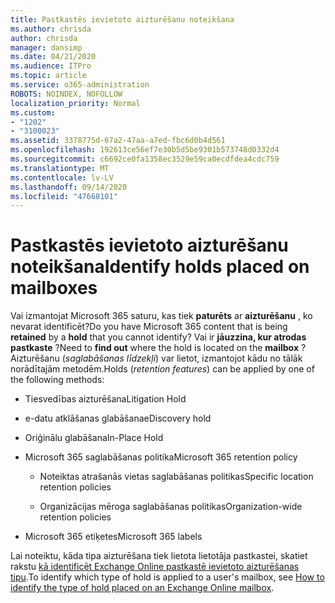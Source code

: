 ```yaml
---
title: Pastkastēs ievietoto aizturēšanu noteikšana
ms.author: chrisda
author: chrisda
manager: dansimp
ms.date: 04/21/2020
ms.audience: ITPro
ms.topic: article
ms.service: o365-administration
ROBOTS: NOINDEX, NOFOLLOW
localization_priority: Normal
ms.custom:
- "1202"
- "3100023"
ms.assetid: 3378775d-67a2-47aa-a7ed-fbc6d0b4d561
ms.openlocfilehash: 192613ce56ef7e30b5d5be9301b573748d0332d4
ms.sourcegitcommit: c6692ce0fa1358ec3529e59ca0ecdfdea4cdc759
ms.translationtype: MT
ms.contentlocale: lv-LV
ms.lasthandoff: 09/14/2020
ms.locfileid: "47668101"
---
```

# <a name="identify-holds-placed-on-mailboxes"></a><span data-ttu-id="abfc7-102">Pastkastēs ievietoto aizturēšanu noteikšana</span><span class="sxs-lookup"><span data-stu-id="abfc7-102">Identify holds placed on mailboxes</span></span>

<span data-ttu-id="abfc7-103">Vai izmantojat Microsoft 365 saturu, kas tiek **paturēts** ar **aizturēšanu** , ko nevarat identificēt?</span><span class="sxs-lookup"><span data-stu-id="abfc7-103">Do you have Microsoft 365 content that is being **retained** by a **hold** that you cannot identify?</span></span> <span data-ttu-id="abfc7-104">Vai ir **jāuzzina, kur atrodas** **pastkaste** ?</span><span class="sxs-lookup"><span data-stu-id="abfc7-104">Need to **find out** where the hold is located on the **mailbox** ?</span></span> <span data-ttu-id="abfc7-105">Aizturēšanu (*saglabāšanas līdzekļi*) var lietot, izmantojot kādu no tālāk norādītajām metodēm.</span><span class="sxs-lookup"><span data-stu-id="abfc7-105">Holds (*retention features*) can be applied by one of the following methods:</span></span>
  
- <span data-ttu-id="abfc7-106">Tiesvedības aizturēšana</span><span class="sxs-lookup"><span data-stu-id="abfc7-106">Litigation Hold</span></span>

- <span data-ttu-id="abfc7-107">e-datu atklāšanas glabāšana</span><span class="sxs-lookup"><span data-stu-id="abfc7-107">eDiscovery hold</span></span>

- <span data-ttu-id="abfc7-108">Oriģinālu glabāšana</span><span class="sxs-lookup"><span data-stu-id="abfc7-108">In-Place Hold</span></span>

- <span data-ttu-id="abfc7-109">Microsoft 365 saglabāšanas politika</span><span class="sxs-lookup"><span data-stu-id="abfc7-109">Microsoft 365 retention policy</span></span> 

  - <span data-ttu-id="abfc7-110">Noteiktas atrašanās vietas saglabāšanas politikas</span><span class="sxs-lookup"><span data-stu-id="abfc7-110">Specific location retention policies</span></span>

  - <span data-ttu-id="abfc7-111">Organizācijas mēroga saglabāšanas politikas</span><span class="sxs-lookup"><span data-stu-id="abfc7-111">Organization-wide retention policies</span></span>

- <span data-ttu-id="abfc7-112">Microsoft 365 etiķetes</span><span class="sxs-lookup"><span data-stu-id="abfc7-112">Microsoft 365 labels</span></span>

<span data-ttu-id="abfc7-113">Lai noteiktu, kāda tipa aizturēšana tiek lietota lietotāja pastkastei, skatiet rakstu [kā identificēt Exchange Online pastkastē ievietoto aizturēšanas tipu](https://docs.microsoft.com/microsoft-365/compliance/identify-a-hold-on-an-exchange-online-mailbox).</span><span class="sxs-lookup"><span data-stu-id="abfc7-113">To identify which type of hold is applied to a user's mailbox, see [How to identify the type of hold placed on an Exchange Online mailbox](https://docs.microsoft.com/microsoft-365/compliance/identify-a-hold-on-an-exchange-online-mailbox).</span></span>

